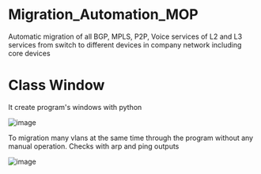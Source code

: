 # Migration_Automation_MOP
Automatic migration of all BGP, MPLS, P2P, Voice services of L2 and L3 services from switch to different devices in company network including core devices

# Class Window
It create program's windows with python

![image](https://user-images.githubusercontent.com/96883175/159185044-eed8e67d-6e40-4646-961e-4691068ea6e5.png)

To migration many vlans at the same time through the program without any manual operation. Checks with arp and ping outputs

![image](https://user-images.githubusercontent.com/96883175/159185181-c6f4c01b-34c4-4789-85fe-20429a99816d.png)



